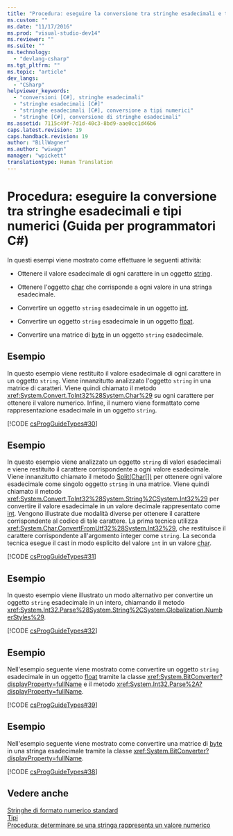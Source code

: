 ```yaml
---
title: "Procedura: eseguire la conversione tra stringhe esadecimali e tipi numerici (Guida per programmatori C#) | Microsoft Docs"
ms.custom: ""
ms.date: "11/17/2016"
ms.prod: "visual-studio-dev14"
ms.reviewer: ""
ms.suite: ""
ms.technology: 
  - "devlang-csharp"
ms.tgt_pltfrm: ""
ms.topic: "article"
dev_langs: 
  - "CSharp"
helpviewer_keywords: 
  - "conversioni [C#], stringhe esadecimali"
  - "stringhe esadecimali [C#]"
  - "stringhe esadecimali [C#], conversione a tipi numerici"
  - "stringhe [C#], conversione di stringhe esadecimali"
ms.assetid: 7115c49f-7d1d-40c3-8bd9-aae0cc1d46b6
caps.latest.revision: 19
caps.handback.revision: 19
author: "BillWagner"
ms.author: "wiwagn"
manager: "wpickett"
translationtype: Human Translation
---
```

# Procedura: eseguire la conversione tra stringhe esadecimali e tipi numerici (Guida per programmatori C#)
In questi esempi viene mostrato come effettuare le seguenti attività:  
  
-   Ottenere il valore esadecimale di ogni carattere in un oggetto [string](../../../csharp/language-reference/keywords/string.md).  
  
-   Ottenere l'oggetto [char](../../../csharp/language-reference/keywords/char.md) che corrisponde a ogni valore in una stringa esadecimale.  
  
-   Convertire un oggetto `string` esadecimale in un oggetto [int](../../../csharp/language-reference/keywords/int.md).  
  
-   Convertire un oggetto `string` esadecimale in un oggetto [float](../../../csharp/language-reference/keywords/float.md).  
  
-   Convertire una matrice di [byte](../../../csharp/language-reference/keywords/byte.md) in un oggetto `string` esadecimale.  
  
## Esempio  
 In questo esempio viene restituito il valore esadecimale di ogni carattere in un oggetto `string`.  Viene innanzitutto analizzato l'oggetto `string` in una matrice di caratteri.  Viene quindi chiamato il metodo <xref:System.Convert.ToInt32%28System.Char%29> su ogni carattere per ottenere il valore numerico.  Infine, il numero viene formattato come rappresentazione esadecimale in un oggetto `string`.  
  
 [!CODE [csProgGuideTypes#30](../CodeSnippet/VS_Snippets_VBCSharp/CsProgGuideTypes#30)]  
  
## Esempio  
 In questo esempio viene analizzato un oggetto `string` di valori esadecimali e viene restituito il carattere corrispondente a ogni valore esadecimale.  Viene innanzitutto chiamato il metodo [Split\(Char\[\]\)](assetId:///M:System.String.Split(System.Char[])?qualifyHint=False&autoUpgrade=False) per ottenere ogni valore esadecimale come singolo oggetto `string` in una matrice.  Viene quindi chiamato il metodo <xref:System.Convert.ToInt32%28System.String%2CSystem.Int32%29> per convertire il valore esadecimale in un valore decimale rappresentato come [int](../../../csharp/language-reference/keywords/int.md).  Vengono illustrate due modalità diverse per ottenere il carattere corrispondente al codice di tale carattere.  La prima tecnica utilizza <xref:System.Char.ConvertFromUtf32%28System.Int32%29>, che restituisce il carattere corrispondente all'argomento integer come `string`.  La seconda tecnica esegue il cast in modo esplicito del valore `int` in un valore [char](../../../csharp/language-reference/keywords/char.md).  
  
 [!CODE [csProgGuideTypes#31](../CodeSnippet/VS_Snippets_VBCSharp/CsProgGuideTypes#31)]  
  
## Esempio  
 In questo esempio viene illustrato un modo alternativo per convertire un oggetto `string` esadecimale in un intero, chiamando il metodo <xref:System.Int32.Parse%28System.String%2CSystem.Globalization.NumberStyles%29>.  
  
 [!CODE [csProgGuideTypes#32](../CodeSnippet/VS_Snippets_VBCSharp/CsProgGuideTypes#32)]  
  
## Esempio  
 Nell'esempio seguente viene mostrato come convertire un oggetto `string` esadecimale in un oggetto [float](../../../csharp/language-reference/keywords/float.md) tramite la classe <xref:System.BitConverter?displayProperty=fullName> e il metodo <xref:System.Int32.Parse%2A?displayProperty=fullName>.  
  
 [!CODE [csProgGuideTypes#39](../CodeSnippet/VS_Snippets_VBCSharp/CsProgGuideTypes#39)]  
  
## Esempio  
 Nell'esempio seguente viene mostrato come convertire una matrice di [byte](../../../csharp/language-reference/keywords/byte.md) in una stringa esadecimale tramite la classe <xref:System.BitConverter?displayProperty=fullName>.  
  
 [!CODE [csProgGuideTypes#38](../CodeSnippet/VS_Snippets_VBCSharp/CsProgGuideTypes#38)]  
  
## Vedere anche  
 [Stringhe di formato numerico standard](../Topic/Standard%20Numeric%20Format%20Strings.md)   
 [Tipi](../../../csharp/programming-guide/types/index.md)   
 [Procedura: determinare se una stringa rappresenta un valore numerico](../../../csharp/programming-guide/strings/how-to-determine-whether-a-string-represents-a-numeric-value.md)